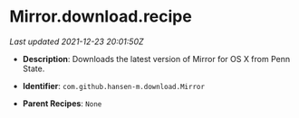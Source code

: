 # Mirror.download.recipe

_Last updated 2021-12-23 20:01:50Z_

- **Description**: Downloads the latest version of Mirror for OS X from Penn State.

- **Identifier**: `com.github.hansen-m.download.Mirror`

- **Parent Recipes**: `None`
